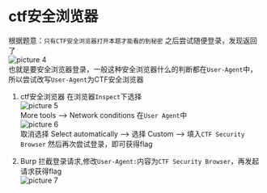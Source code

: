 # ctf安全浏览器

根据题意：`只有CTF安全浏览器打开本题才能看的到秘密`
之后尝试随便登录，发现返回了  
![picture 4](https://libget.com/gkirito/blog/image/2021/image-20210303xm0kmfjh%402x.png)    
也就是要安全浏览器登录，一般这种安全浏览器什么的判断都在`User-Agent`中，所以尝试改写`User-Agent`为CTF安全浏览器

1. ctf安全浏览器
   在浏览器`Inspect`下选择  
   ![picture 5](https://libget.com/gkirito/blog/image/2021/image-20210303D6pHWy6j%402x.png)   
    More tools --> Network conditions
    在`User Agent`中  
    ![picture 6](https://libget.com/gkirito/blog/image/2021/image-20210303cCRmr9Sh%402x.png)  
    取消选择 Select automatically --> 选择 Custom --> 填入`CTF Security Browser`
    然后再次尝试登录，即可获得flag

2. Burp
   拦截登录请求,修改`User-Agent:`内容为`CTF Security Browser`，再发起请求获得flag  
   ![picture 7](https://libget.com/gkirito/blog/image/2021/image-20210303jfFI0Yyn%402x.png)  

